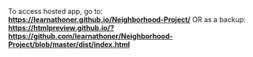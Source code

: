To access hosted app, go to: **https://learnathoner.github.io/Neighborhood-Project/** OR as a backup: **https://htmlpreview.github.io/?https://github.com/learnathoner/Neighborhood-Project/blob/master/dist/index.html**
